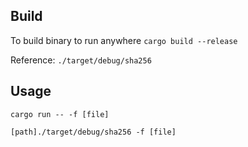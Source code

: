 ## Build

To build binary to run anywhere
`cargo build --release`

Reference: `./target/debug/sha256`

## Usage

`cargo run -- -f [file]`

`[path]./target/debug/sha256 -f [file]`
